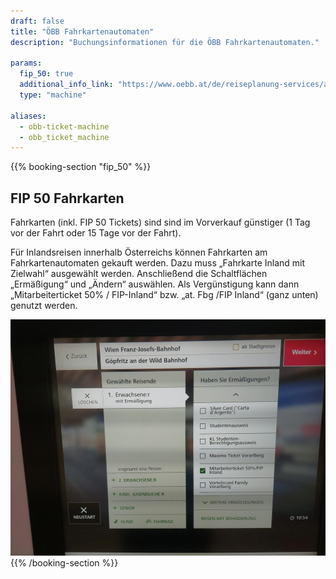 ```yaml
---
draft: false
title: "ÖBB Fahrkartenautomaten"
description: "Buchungsinformationen für die ÖBB Fahrkartenautomaten."

params:
  fip_50: true
  additional_info_link: "https://www.oebb.at/de/reiseplanung-services/am-bahnhof/ticketautomat"
  type: "machine"

aliases:
  - obb-ticket-machine
  - obb_ticket_machine
---
```


{{% booking-section "fip_50" %}}

## FIP 50 Fahrkarten

Fahrkarten (inkl. FIP 50 Tickets) sind sind im Vorverkauf günstiger (1 Tag vor der Fahrt oder 15 Tage vor der Fahrt).

Für Inlandsreisen innerhalb Österreichs können Fahrkarten am Fahrkartenautomaten gekauft werden. Dazu muss „Fahrkarte Inland mit Zielwahl“ ausgewählt werden. Anschließend die Schaltflächen „Ermäßigung“ und „Ändern“ auswählen. Als Vergünstigung kann dann „Mitarbeiterticket 50% / FIP-Inland“ bzw. „at. Fbg /FIP Inland“ (ganz unten) genutzt werden.

![FIP 50 Fahrkarten am ÖBB Fahrkartenautomaten](oebb-ticket-machine.webp)
{{% /booking-section %}}
